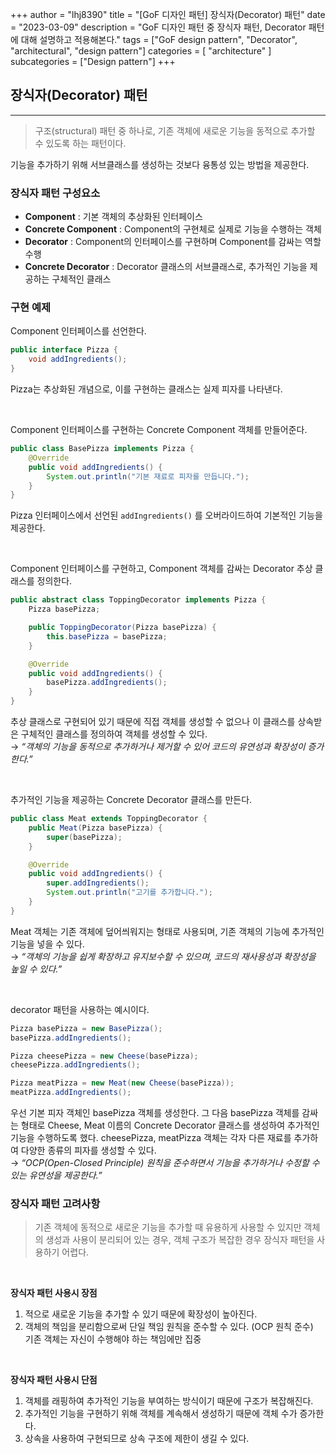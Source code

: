 +++
author = "lhj8390"
title = "[GoF 디자인 패턴] 장식자(Decorator) 패턴"
date = "2023-03-09"
description = "GoF 디자인 패턴 중 장식자 패턴, Decorator 패턴에 대해 설명하고 적용해본다."
tags = ["GoF design pattern", "Decorator", "architectural", "design pattern"]
categories = [
    "architecture"
]
subcategories = ["Design pattern"]
+++

## 장식자(Decorator) 패턴

---

> <span class="red">구조(structural) 패턴 중 하나</span>로, 기존 객체에 새로운 기능을 동적으로 추가할 수 있도록 하는 패턴이다.

기능을 추가하기 위해 서브클래스를 생성하는 것보다 융통성 있는 방법을 제공한다.

### 장식자 패턴 구성요소

- **Component** : 기본 객체의 추상화된 인터페이스
- **Concrete Component** : Component의 구현체로 실제로 기능을 수행하는 객체
- **Decorator** : Component의 인터페이스를 구현하며 Component를 감싸는 역할 수행
- **Concrete Decorator** : Decorator 클래스의 서브클래스로, 추가적인 기능을 제공하는 구체적인 클래스

### 구현 예제

Component 인터페이스를 선언한다.

```java
public interface Pizza {
    void addIngredients();
}
```

Pizza는 추상화된 개념으로, 이를 구현하는 클래스는 실제 피자를 나타낸다.

<br/>

Component 인터페이스를 구현하는 Concrete Component 객체를 만들어준다.

```java
public class BasePizza implements Pizza {
    @Override
    public void addIngredients() {
        System.out.println("기본 재료로 피자를 만듭니다.");
    }
}
```

Pizza 인터페이스에서 선언된 `addIngredients()` 를 오버라이드하여 기본적인 기능을 제공한다.

<br/>

Component 인터페이스를 구현하고, Component 객체를 감싸는 Decorator 추상 클래스를 정의한다.

```java
public abstract class ToppingDecorator implements Pizza {
    Pizza basePizza;

    public ToppingDecorator(Pizza basePizza) {
        this.basePizza = basePizza;
    }

    @Override
    public void addIngredients() {
        basePizza.addIngredients();
    }
}
```

추상 클래스로 구현되어 있기 때문에 직접 객체를 생성할 수 없으나 이 클래스를 상속받은 구체적인 클래스를 정의하여 객체를 생성할 수 있다.<br/>
→ *“객체의 기능을 동적으로 추가하거나 제거할 수 있어 코드의 유연성과 확장성이 증가한다.”*

<br/>

추가적인 기능을 제공하는 Concrete Decorator 클래스를 만든다.

```java
public class Meat extends ToppingDecorator {
    public Meat(Pizza basePizza) {
        super(basePizza);
    }

    @Override
    public void addIngredients() {
        super.addIngredients();
        System.out.println("고기를 추가합니다.");
    }
}
```

Meat 객체는 기존 객체에 덮어씌워지는 형태로 사용되며, 기존 객체의 기능에 추가적인 기능을 넣을 수 있다.<br/>
→ *“객체의 기능을 쉽게 확장하고 유지보수할 수 있으며, 코드의 재사용성과 확장성을 높일 수 있다.”*

<br/>

decorator 패턴을 사용하는 예시이다.

```java
Pizza basePizza = new BasePizza();
basePizza.addIngredients();

Pizza cheesePizza = new Cheese(basePizza);
cheesePizza.addIngredients();

Pizza meatPizza = new Meat(new Cheese(basePizza));
meatPizza.addIngredients();
```

우선 기본 피자 객체인 basePizza 객체를 생성한다. 그 다음 basePizza 객체를 감싸는 형태로 Cheese, Meat 이름의 Concrete Decorator 클래스를 생성하여 추가적인 기능을 수행하도록 했다. cheesePizza, meatPizza 객체는 각자 다른 재료를 추가하여 다양한 종류의 피자를 생성할 수 있다.<br/>
→ *“OCP(Open-Closed Principle) 원칙을 준수하면서 기능을 추가하거나 수정할 수 있는 유연성을 제공한다.”*

### 장식자 패턴 고려사항

> 기존 객체에 동적으로 새로운 기능을 추가할 때 유용하게 사용할 수 있지만 <span class="red">객체의 생성과 사용이 분리되어 있는 경우, 객체 구조가 복잡한 경우 장식자 패턴을 사용하기 어렵다.</span>
> 

<br/>

**장식자 패턴 사용시 장점**
1. 적으로 새로운 기능을 추가할 수 있기 때문에 확장성이 높아진다.
2. 객체의 책임을 분리함으로써 단일 책임 원칙을 준수할 수 있다. (OCP 원칙 준수)<br/>
    기존 객체는 자신이 수행해야 하는 책임에만 집중
    

<br/>

**장식자 패턴 사용시 단점**
1. 객체를 래핑하여 추가적인 기능을 부여하는 방식이기 때문에 구조가 복잡해진다.
2. 추가적인 기능을 구현하기 위해 객체를 계속해서 생성하기 때문에 객체 수가 증가한다.
3. 상속을 사용하여 구현되므로 상속 구조에 제한이 생길 수 있다.

<br/>